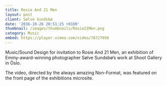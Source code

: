 ```yaml
---
title: Rosie And 21 Men
layout: post
client: Sølve Sundsbø
date: '2016-10-26 20:51:25 +0100'
thumbnail: /images/thumbnails/Rosie21Men.png
category: Music
embed: https://player.vimeo.com/video/78727950
---
```


Music/Sound Design for invitation to Rosie And 21 Men, an exhibition of Emmy-award-winning photographer Sølve Sundsbø’s work at Shoot Gallery in Öslo.

The video, directed by the always amazing Non-Format, was featured on the front page of the exhibitions microsite.
